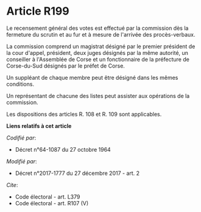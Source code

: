 # Article R199

Le recensement général des votes est effectué par la commission dès la fermeture du scrutin et au fur et à mesure de
l'arrivée des procès-verbaux.

La commission comprend un magistrat désigné par le premier président de la cour d'appel, président, deux juges désignés par
la même autorité, un conseiller à l'Assemblée de Corse et un fonctionnaire de la préfecture de Corse-du-Sud désignés par le
préfet de Corse.

Un suppléant de chaque membre peut être désigné dans les mêmes conditions.

Un représentant de chacune des listes peut assister aux opérations de la commission.

Les dispositions des articles R. 108 et R. 109 sont applicables.

**Liens relatifs à cet article**

_Codifié par_:

  - Décret n°64-1087 du 27 octobre 1964

_Modifié par_:

  - Décret n°2017-1777 du 27 décembre 2017 - art. 2

_Cite_:

  - Code électoral - art. L379
  - Code électoral - art. R107 (V)
